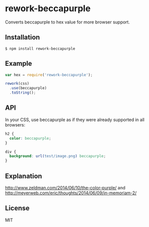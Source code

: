 # rework-beccapurple
  
  Converts beccapurple to hex value for more browser support.

## Installation

    $ npm install rework-beccapurple

## Example

```js
var hex = require('rework-beccapurple');

rework(css)
  .use(beccapurple)
  .toString();
```

## API

  In your CSS, use beccapurple as if they were already supported in all browsers:

```css
h2 {
  color: beccapurple;
}

div {
  background: url(test/image.png) beccapurple;
}
```

## Explanation

http://www.zeldman.com/2014/06/10/the-color-purple/ and http://meyerweb.com/eric/thoughts/2014/06/09/in-memoriam-2/

## License

  MIT

